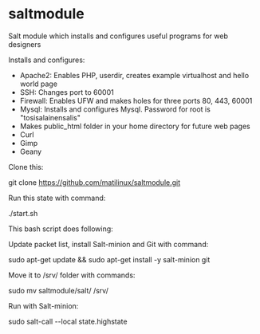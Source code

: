 # saltmodule
Salt module which installs and configures useful programs for web designers

Installs and configures:
- Apache2: Enables PHP, userdir, creates example virtualhost and hello world page
- SSH: Changes port to 60001
- Firewall: Enables UFW and makes holes for three ports 80, 443, 60001
- Mysql: Installs and configures Mysql. Password for root is "tosisalainensalis"
- Makes public_html folder in your home directory for future web pages
- Curl
- Gimp
- Geany


Clone this:

git clone https://github.com/matilinux/saltmodule.git

Run this state with command:

./start.sh

This bash script does following:

Update packet list, install Salt-minion and Git with command:

sudo apt-get update && sudo apt-get install -y salt-minion git

Move it to /srv/ folder with commands:

sudo mv saltmodule/salt/ /srv/

Run with Salt-minion:

sudo salt-call --local state.highstate
